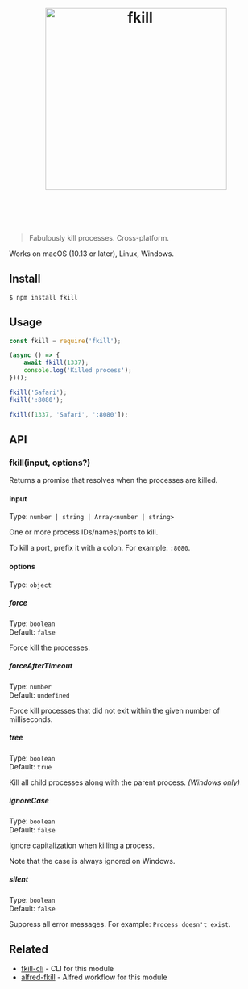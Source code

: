 <h1 align="center">
	<br>
	<img width="360" src="media/logo.svg" alt="fkill">
	<br>
	<br>
	<br>
</h1>

> Fabulously kill processes. Cross-platform.

Works on macOS (10.13 or later), Linux, Windows.

## Install

```
$ npm install fkill
```

## Usage

```js
const fkill = require('fkill');

(async () => {
	await fkill(1337);
	console.log('Killed process');
})();

fkill('Safari');
fkill(':8080');

fkill([1337, 'Safari', ':8080']);
```

## API

### fkill(input, options?)

Returns a promise that resolves when the processes are killed.

#### input

Type: `number | string | Array<number | string>`

One or more process IDs/names/ports to kill.

To kill a port, prefix it with a colon. For example: `:8080`.

#### options

Type: `object`

##### force

Type: `boolean`\
Default: `false`

Force kill the processes.

##### forceAfterTimeout

Type: `number`\
Default: `undefined`

Force kill processes that did not exit within the given number of milliseconds.

##### tree

Type: `boolean`\
Default: `true`

Kill all child processes along with the parent process. *(Windows only)*

##### ignoreCase

Type: `boolean`\
Default: `false`

Ignore capitalization when killing a process.

Note that the case is always ignored on Windows.

##### silent

Type: `boolean`\
Default: `false`

Suppress all error messages. For example: `Process doesn't exist`.

## Related

- [fkill-cli](https://github.com/sindresorhus/fkill-cli) - CLI for this module
- [alfred-fkill](https://github.com/SamVerschueren/alfred-fkill) - Alfred workflow for this module
